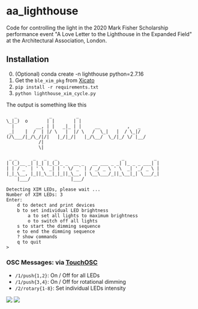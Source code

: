 # aa_lighthouse
Code for controlling the light in the 2020 Mark Fisher Scholarship performance event "A Love Letter to the Lighthouse in the Expanded Field" at the Architectural Association, London.

## Installation

0. (Optional) conda create -n lighthouse python=2.7.16
1. Get the `ble_xim_pkg` from [Xicato](http://www.xicato.com)
2. `pip install -r requirements.txt`
3. `python lighthouse_xim_cycle.py`

The output is something like this

```
   _            _         _
\_|_)  o       | |       | |
  |        __, | |   _|_ | |     __          ,   _
 _|    |  /  | |/ \   |  |/ \   /  \_|   |  / \_|/
(/\___/|_/\_/|/|   |_/|_/|   |_/\__/  \_/|_/ \/ |__/
            /|
            \|

 _ _      _   _   _                        _           _
| (_)__ _| |_| |_(_)_ _  __ _   __ ___ _ _| |_ _ _ ___| |
| | / _` | ' \  _| | ' \/ _` | / _/ _ \ ' \  _| '_/ _ \ |
|_|_\__, |_||_\__|_|_||_\__, | \__\___/_||_\__|_| \___/_|
    |___/               |___/

Detecting XIM LEDs, please wait ...
Number of XIM LEDs: 3
Enter:
	d to detect and print devices
	b to set individual LED brightness
        a to set all lights to maximum brightness
        o to switch off all lights
	s to start the dimming sequence
	e to end the dimming sequence
	? show commands
	q to quit
>
```


### OSC Messages: via [TouchOSC](https://hexler.net/products/touchosc)
- `/1/push{1,2}`: On / Off for all LEDs
- `/1/push{3,4}`: On / Off for rotational dimming
- `/2/rotary{1-8}`: Set individual LEDs intensity

![](https://user-images.githubusercontent.com/317202/73316701-a35c8d00-422b-11ea-9828-df7412e56ef2.png)
![](https://user-images.githubusercontent.com/317202/73316700-a35c8d00-422b-11ea-98e8-fbd8146597d4.png)